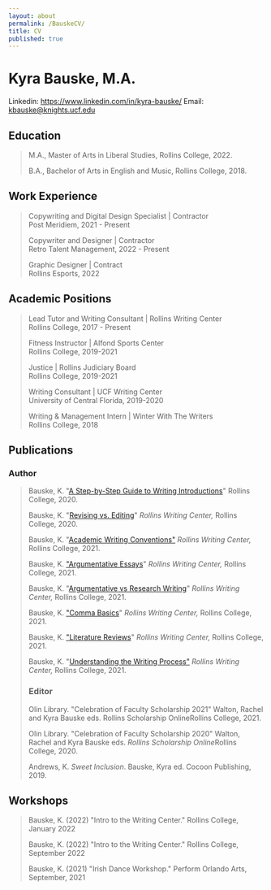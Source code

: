 ```yaml
---
layout: about
permalink: /BauskeCV/
title: CV
published: true
---
```


# Kyra Bauske, M.A.

Linkedin: https://www.linkedin.com/in/kyra-bauske/  Email: kbauske@knights.ucf.edu 

## Education 

> M.A., Master of Arts in Liberal Studies, Rollins College, 2022.
>
> B.A., Bachelor of Arts in English and Music, Rollins College, 2018.

## Work Experience 

> Copywriting and Digital Design Specialist \| Contractor\
> Post Meridiem, 2021 - Present
>
> Copywriter and Designer \| Contractor\
> Retro Talent Management, 2022 - Present
>
> Graphic Designer \| Contract\
> Rollins Esports, 2022

## Academic Positions

> Lead Tutor and Writing Consultant \| Rollins Writing Center\
> Rollins College, 2017 - Present
>
> Fitness Instructor \| Alfond Sports Center\
> Rollins College, 2019-2021
>
> Justice \| Rollins Judiciary Board\
> Rollins College, 2019-2021
>
> Writing Consultant \| UCF Writing Center\
> University of Central Florida, 2019-2020
>
> Writing & Management Intern \| Winter With The Writers\
> Rollins College, 2018

## Publications

### Author

> Bauske, K. \"[A Step-by-Step Guide to Writing
> Introductions](https://www.rollins.edu/library/twc/intros-step-by-step.pdf)\"
> Rollins College, 2020.
>
> Bauske, K. \"[Revising vs.
> Editing](https://www.rollins.edu/library/twc/editing_vs_revising.pdf)\"
> *Rollins Writing Center,* Rollins College, 2020.
>
> Bauske, K. \"[Academic Writing
> Conventions\"](https://www.rollins.edu/library/twc/academic-writing-conventions.pdf)
> *Rollins Writing Center,* Rollins College, 2021.
>
> Bauske, K. [\"Argumentative
> Essays](https://www.rollins.edu/library/twc/argumentative-essay.pdf)\"
> *Rollins Writing Center,* Rollins College, 2021.
>
> Bauske, K. \"[Argumentative vs Research
> Writing](https://www.rollins.edu/library/twc/argumentative-vs-research-papers.pdf)\"
> *Rollins Writing Center,* Rollins College, 2021.
>
> Bauske, K. [\"Comma
> Basics](https://www.rollins.edu/library/twc/comma-basics.pdf)\"
> *Rollins Writing Center,* Rollins College, 2021.
>
> Bauske, K. [\"Literature
> Reviews](https://www.rollins.edu/library/twc/literature-reviews.pdf)\"
> *Rollins Writing Center,* Rollins College, 2021.
>
> Bauske, K. \"[Understanding the Writing
> Process\"](https://www.rollins.edu/library/twc/understanding-the-writing-process.pdf)
> *Rollins Writing Center,* Rollins College, 2021.
>
> ### Editor
>
> Olin Library. \"Celebration of Faculty Scholarship 2021\" Walton,
> Rachel and Kyra Bauske eds. Rollins Scholarship OnlineRollins College,
> 2021.
>
> Olin Library. \"Celebration of Faculty Scholarship 2020\" Walton,
> Rachel and Kyra Bauske eds. *Rollins Scholarship Online*Rollins
> College, 2020.
>
> Andrews, K. *Sweet Inclusion*. Bauske, Kyra ed. Cocoon Publishing,
> 2019.

## Workshops

> Bauske, K. (2022) \"Intro to the Writing Center.\" Rollins College,
> January 2022
>
> Bauske, K. (2022) \"Intro to the Writing Center.\" Rollins College,
> September 2022
>
> Bauske, K. (2021) \"Irish Dance Workshop.\" Perform Orlando Arts,
> September, 2021
